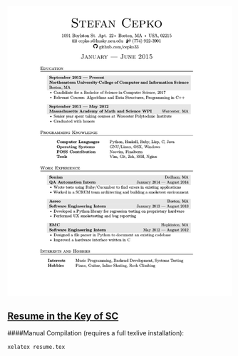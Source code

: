 ![resume jpeg](https://raw.githubusercontent.com/cepko33/Resume/master/resume.jpg)

## [Resume in the Key of SC](https://github.com/cepko33/Resume/blob/master/resume.pdf?raw=true)

####Manual Compilation (requires a full texlive installation):
```
xelatex resume.tex
`````
